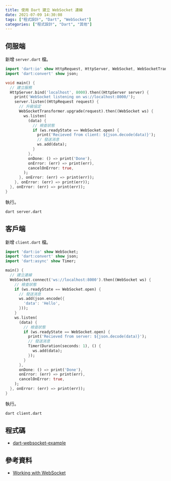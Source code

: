 ```yaml
---
title: 使用 Dart 建立 WebSocket 連線
date: 2021-07-09 14:30:08
tags: ["程式設計", "Dart", "WebSocket"]
categories: ["程式設計", "Dart", "其他"]
---
```


## 伺服端

新增 `server.dart` 檔。

```dart
import 'dart:io' show HttpRequest, HttpServer, WebSocket, WebSocketTransformer;
import 'dart:convert' show json;

void main() {
  // 建立服務
  HttpServer.bind('localhost', 8000).then((HttpServer server) {
    print('WebSocket listening on ws://localhost:8000/');
    server.listen((HttpRequest request) {
      // 升級協定
      WebSocketTransformer.upgrade(request).then((WebSocket ws) {
        ws.listen(
          (data) {
            // 檢查狀態
            if (ws.readyState == WebSocket.open) {
              print('Recieved from client: ${json.decode(data)}');
              // 發送消息
              ws.add(data);
            }
          },
          onDone: () => print('Done'),
          onError: (err) => print(err),
          cancelOnError: true,
        );
      }, onError: (err) => print(err));
    }, onError: (err) => print(err));
  }, onError: (err) => print(err));
}
```

執行。

```bash
dart server.dart
```

## 客戶端

新增 `client.dart` 檔。

```dart
import 'dart:io' show WebSocket;
import 'dart:convert' show json;
import 'dart:async' show Timer;

main() {
  // 建立連線
  WebSocket.connect('ws://localhost:8000').then((WebSocket ws) {
    // 檢查狀態
    if (ws.readyState == WebSocket.open) {
      // 發送消息
      ws.add(json.encode({
        'data': 'Hello',
      }));
    }
    ws.listen(
      (data) {
        // 檢查狀態
        if (ws.readyState == WebSocket.open) {
          print('Recieved from server: ${json.decode(data)}');
          // 發送消息
          Timer(Duration(seconds: 1), () {
            ws.add(data);
          });
        }
      },
      onDone: () => print('Done'),
      onError: (err) => print(err),
      cancelOnError: true,
    );
  }, onError: (err) => print(err));
}
```

執行。

```bash
dart client.dart
```

## 程式碼

- [dart-websocket-example](https://github.com/memochou1993/dart-websocket-example)

## 參考資料

- [Working with WebSocket](https://dev.to/itzmeanjan/working-with-websocket-10gh)
